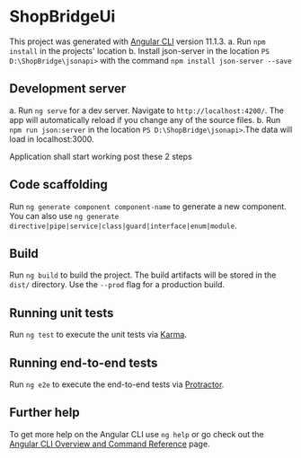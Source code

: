 # ShopBridgeUi

This project was generated with [Angular CLI](https://github.com/angular/angular-cli) version 11.1.3.
a. Run `npm install` in the projects' location
b. Install json-server in the location `PS D:\ShopBridge\jsonapi>` with the command `npm install json-server --save`  

## Development server

a. Run `ng serve` for a dev server. Navigate to `http://localhost:4200/`. The app will automatically reload if you change any of the source files.
b. Run `npm run json:server` in the location `PS D:\ShopBridge\jsonapi>`.The data will load in localhost:3000.

Application shall start working post these 2 steps

## Code scaffolding

Run `ng generate component component-name` to generate a new component. You can also use `ng generate directive|pipe|service|class|guard|interface|enum|module`.

## Build

Run `ng build` to build the project. The build artifacts will be stored in the `dist/` directory. Use the `--prod` flag for a production build.

## Running unit tests

Run `ng test` to execute the unit tests via [Karma](https://karma-runner.github.io).

## Running end-to-end tests

Run `ng e2e` to execute the end-to-end tests via [Protractor](http://www.protractortest.org/).

## Further help

To get more help on the Angular CLI use `ng help` or go check out the [Angular CLI Overview and Command Reference](https://angular.io/cli) page.
